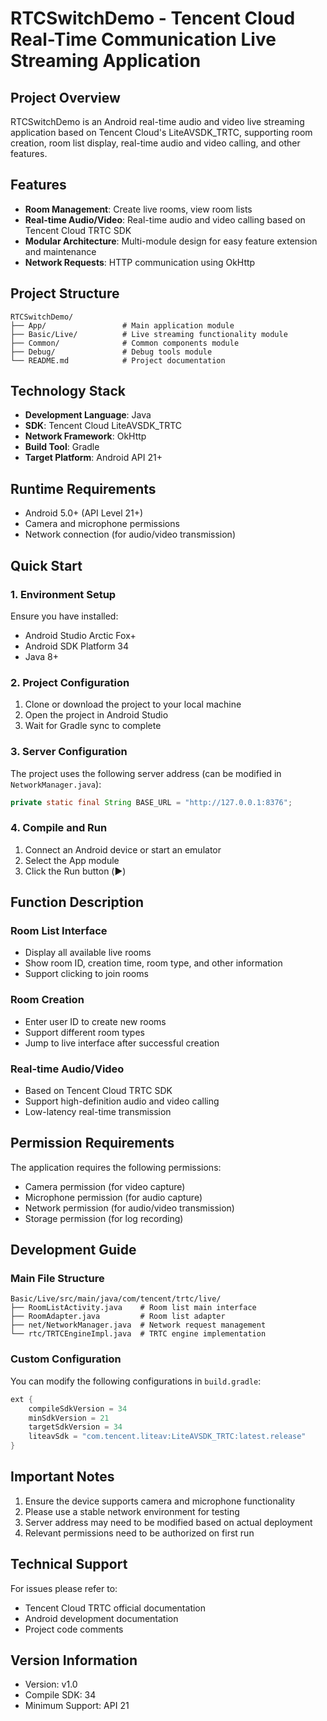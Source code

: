 # RTCSwitchDemo - Tencent Cloud Real-Time Communication Live Streaming Application

## Project Overview

RTCSwitchDemo is an Android real-time audio and video live streaming application based on Tencent Cloud's LiteAVSDK_TRTC, supporting room creation, room list display, real-time audio and video calling, and other features.

## Features

- **Room Management**: Create live rooms, view room lists
- **Real-time Audio/Video**: Real-time audio and video calling based on Tencent Cloud TRTC SDK
- **Modular Architecture**: Multi-module design for easy feature extension and maintenance
- **Network Requests**: HTTP communication using OkHttp

## Project Structure

```
RTCSwitchDemo/
├── App/                 # Main application module
├── Basic/Live/          # Live streaming functionality module
├── Common/              # Common components module
├── Debug/               # Debug tools module
└── README.md            # Project documentation
```

## Technology Stack

- **Development Language**: Java
- **SDK**: Tencent Cloud LiteAVSDK_TRTC
- **Network Framework**: OkHttp
- **Build Tool**: Gradle
- **Target Platform**: Android API 21+

## Runtime Requirements

- Android 5.0+ (API Level 21+)
- Camera and microphone permissions
- Network connection (for audio/video transmission)

## Quick Start

### 1. Environment Setup

Ensure you have installed:
- Android Studio Arctic Fox+
- Android SDK Platform 34
- Java 8+

### 2. Project Configuration

1. Clone or download the project to your local machine
2. Open the project in Android Studio
3. Wait for Gradle sync to complete

### 3. Server Configuration

The project uses the following server address (can be modified in `NetworkManager.java`):
```java
private static final String BASE_URL = "http://127.0.0.1:8376";
```

### 4. Compile and Run

1. Connect an Android device or start an emulator
2. Select the App module
3. Click the Run button (▶️)

## Function Description

### Room List Interface
- Display all available live rooms
- Show room ID, creation time, room type, and other information
- Support clicking to join rooms

### Room Creation
- Enter user ID to create new rooms
- Support different room types
- Jump to live interface after successful creation

### Real-time Audio/Video
- Based on Tencent Cloud TRTC SDK
- Support high-definition audio and video calling
- Low-latency real-time transmission

## Permission Requirements

The application requires the following permissions:
- Camera permission (for video capture)
- Microphone permission (for audio capture)
- Network permission (for audio/video transmission)
- Storage permission (for log recording)

## Development Guide

### Main File Structure

```
Basic/Live/src/main/java/com/tencent/trtc/live/
├── RoomListActivity.java    # Room list main interface
├── RoomAdapter.java         # Room list adapter
├── net/NetworkManager.java  # Network request management
└── rtc/TRTCEngineImpl.java  # TRTC engine implementation
```

### Custom Configuration

You can modify the following configurations in `build.gradle`:
```gradle
ext {
    compileSdkVersion = 34
    minSdkVersion = 21
    targetSdkVersion = 34
    liteavSdk = "com.tencent.liteav:LiteAVSDK_TRTC:latest.release"
}
```

## Important Notes

1. Ensure the device supports camera and microphone functionality
2. Please use a stable network environment for testing
3. Server address may need to be modified based on actual deployment
4. Relevant permissions need to be authorized on first run

## Technical Support

For issues please refer to:
- Tencent Cloud TRTC official documentation
- Android development documentation
- Project code comments

## Version Information

- Version: v1.0
- Compile SDK: 34
- Minimum Support: API 21